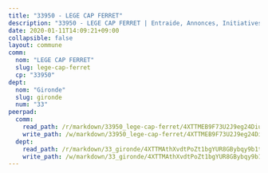 ```yaml
---
title: "33950 - LEGE CAP FERRET"
description: "33950 - LEGE CAP FERRET | Entraide, Annonces, Initiatives"
date: 2020-01-11T14:09:21+09:00
collapsible: false
layout: commune
comm:
  nom: "LEGE CAP FERRET"
  slug: lege-cap-ferret
  cp: "33950"
dept:
  nom: "Gironde"
  slug: gironde
  num: "33"
peerpad:
  comm:
    read_path: /r/markdown/33950_lege-cap-ferret/4XTTMEB9F73U2J9eg24Diukfz1JNMFi8nYpA7b6e6P5in5jWB
    write_path: /w/markdown/33950_lege-cap-ferret/4XTTMEB9F73U2J9eg24Diukfz1JNMFi8nYpA7b6e6P5in5jWB-K3TgTjqMBsjt1Dj327LabQbYWsYXN3vgBARDcyESv8axMTgr4EJi9o8CPLjLdcDqcDbGHwMDXJuBAzY9DJcxEtrvHy9BYTzYdWGGeWQ6T4sdY5HiASCrArqa8fx5ru2ZTYvhsvXd
  dept:
    read_path: /r/markdown/33_gironde/4XTTMAthXvdtPoZt1bgYUR8GBybqy9b1tLUaaKDw5iKj57LRt
    write_path: /w/markdown/33_gironde/4XTTMAthXvdtPoZt1bgYUR8GBybqy9b1tLUaaKDw5iKj57LRt-K3TgU8ogmN5s8hbKrZhkV9P1KQiFepNWXjoYRvdMTW1jt7eRXTmrjG677tN9mcUTsALjzYGgb8mvcrYPJn2Jd8cTiBmF9aZcbgdcQL1kzCPJnSf6X8tpEcGPdTr5qT6cQqEpt6oQ
---
```


